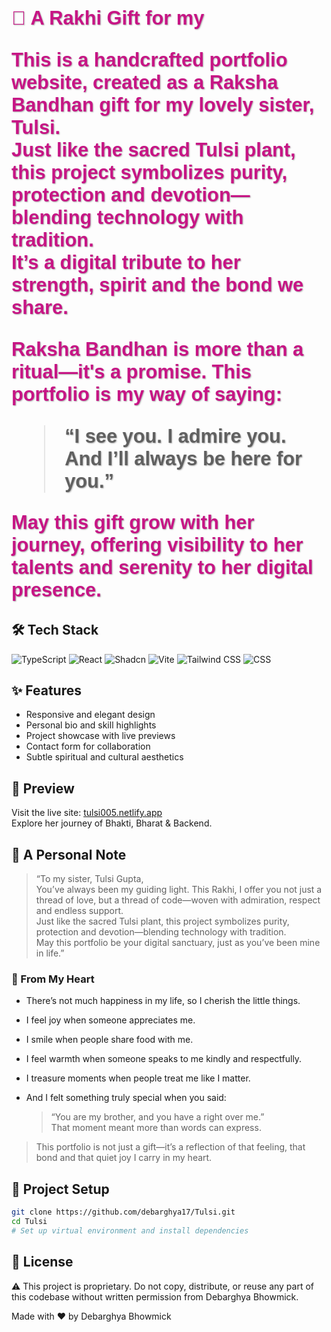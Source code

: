 <h1 style="font-family: 'Arial Black', Gadget, sans-serif; font-size: 2.2em; color: #C71585; text-shadow: 1px 1px 2px #aaa;">🌸 A Rakhi Gift for my 
  
This is a handcrafted portfolio website, created as a Raksha Bandhan gift for my lovely sister, **Tulsi**.  
Just like the sacred Tulsi plant, this project symbolizes purity, protection and devotion—blending technology with tradition.  
It’s a digital tribute to her strength, spirit and the bond we share.

Raksha Bandhan is more than a ritual—it's a promise. This portfolio is my way of saying:  
> “I see you. I admire you. And I’ll always be here for you.”

May this gift grow with her journey, offering visibility to her talents and serenity to her digital presence.

## 🛠️ Tech Stack

![TypeScript](https://img.shields.io/badge/TypeScript-3178C6?style=for-the-badge&logo=typescript&logoColor=white)
![React](https://img.shields.io/badge/React.js-20232A?style=for-the-badge&logo=react&logoColor=61DAFB)
![Shadcn](https://img.shields.io/badge/Shadcn-000000?style=for-the-badge&logo=vercel&logoColor=white)
![Vite](https://img.shields.io/badge/Vite-646CFF?style=for-the-badge&logo=vite&logoColor=white)
![Tailwind CSS](https://img.shields.io/badge/TailwindCSS-38B2AC?style=for-the-badge&logo=tailwindcss&logoColor=white)
![CSS](https://img.shields.io/badge/CSS-1572B6?style=for-the-badge&logo=css3&logoColor=white)

## ✨ Features

- Responsive and elegant design  
- Personal bio and skill highlights  
- Project showcase with live previews  
- Contact form for collaboration  
- Subtle spiritual and cultural aesthetics

## 📸 Preview

Visit the live site: [tulsi005.netlify.app](https://tulsi005.netlify.app/)  
Explore her journey of Bhakti, Bharat & Backend.

## 💌 A Personal Note

> “To my sister, Tulsi Gupta,  
> You’ve always been my guiding light. This Rakhi, I offer you not just a thread of love, but a thread of code—woven with admiration, respect and endless support.  
> Just like the sacred Tulsi plant, this project symbolizes purity, protection and devotion—blending technology with tradition.  
> May this portfolio be your digital sanctuary, just as you’ve been mine in life.”

### 🌿 From My Heart

- There’s not much happiness in my life, so I cherish the little things.
- I feel joy when someone appreciates me.
- I smile when people share food with me.
- I feel warmth when someone speaks to me kindly and respectfully.
- I treasure moments when people treat me like I matter.
- And I felt something truly special when you said:
  
  > “You are my brother, and you have a right over me.”  
  That moment meant more than words can express.

> This portfolio is not just a gift—it’s a reflection of that feeling, that bond and that quiet joy I carry in my heart.

## 📂 Project Setup

```bash
git clone https://github.com/debarghya17/Tulsi.git
cd Tulsi
# Set up virtual environment and install dependencies
```

## 📜 License

⚠️ This project is proprietary. Do not copy, distribute, or reuse any part of this codebase without written permission from Debarghya Bhowmick.

Made with ❤️ by Debarghya Bhowmick
